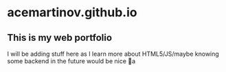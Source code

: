 # acemartinov.github.io

## This is my web portfolio

I will be adding stuff here as I learn more about HTML5/JS/maybe knowing some backend in the future would be nice 🤔a
